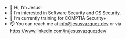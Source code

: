 - 👋 Hi, I’m Jesus!
- 👀 I’m interested in Software Security and OS Security.
- 🌱 I’m currently training for COMPTIA Security+
- 📫 You can reach me at info@jesusvazquez.dev or via https://www.linkedin.com/in/jesusvazquezdev/

<!---
JVazquezDev/JVazquezDev is a ✨ special ✨ repository because its `README.md` (this file) appears on your GitHub profile.
You can click the Preview link to take a look at your changes.
--->
